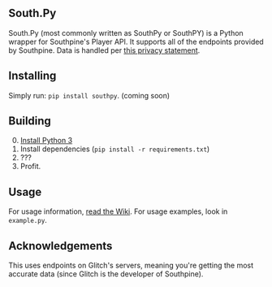## South.Py

South.Py (most commonly written as SouthPy or SouthPY) is a Python wrapper for Southpine's Player API. It supports all of the endpoints provided by Southpine. Data is handled per [this privacy statement](https://doamatto.xyz/privacy/southpine-wrappers/).

## Installing

Simply run: `pip install southpy`. (coming soon)

## Building

0. [Install Python 3](https://python.org)
1. Install dependencies (`pip install -r requirements.txt`)
2. ???
3. Profit.

## Usage

For usage information, [read the Wiki](https://github.com/doamatto/southpy/wiki/Usage). For usage examples, look in `example.py`.

## Acknowledgements

This uses endpoints on Glitch's servers, meaning you're getting the most accurate data (since Glitch is the developer of Southpine).